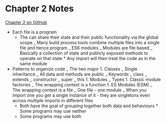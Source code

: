 # Chapter 2 Notes

[Chapter 2 on GitHub](https://github.com/getify/You-Dont-Know-JS/blob/2nd-ed/get-started/ch2.md)

-   Each file is a program
    -   The can share their state and their public functionality via the global scope
        _ Many build process tools combine multiple files into a single file and hence program
        _ ES6 modules
        _ Modules are file based
        _ Basically a collection of state and publicly exposed methods to operate on that state \* Any import will then treat the code as in the same module
-   Patterns to organize code
    _ The two major 1. Classes
    _ Single inheritance
    _ All data and methods are public
    _ Keywords
    _ class
    _ extends
    _ constructor
    _ super
    _ this 1. Modules
    _ Types 1. Classic module factories
    _ The wrapping context is a function 1. ES Modules (ESM)
    _ The wrapping context is a file
    _ One file - one module
    _ When you import one you get a single instance of it - they are singletons even across multiple imports in different files
    -   Both have the goal of grouping together both data and behaviours \* Some programs may use neither
    -   Some programs may use both
